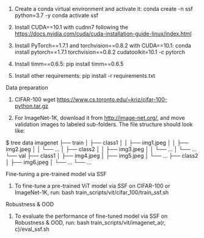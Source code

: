 1. Create a conda virtual environment and activate it:
conda create -n ssf python=3.7 -y
conda activate ssf

2. Install CUDA==10.1 with cudnn7 following the https://docs.nvidia.com/cuda/cuda-installation-guide-linux/index.html

3. Install PyTorch==1.7.1 and torchvision==0.8.2 with CUDA==10.1:
conda install pytorch==1.7.1 torchvision==0.8.2 cudatoolkit=10.1 -c pytorch

4. Install timm==0.6.5:
pip install timm==0.6.5

5. Install other requirements:
pip install -r requirements.txt

Data preparation

1. CIFAR-100
wget https://www.cs.toronto.edu/~kriz/cifar-100-python.tar.gz

2. For ImageNet-1K, download it from http://image-net.org/, and move validation images to labeled sub-folders. The file structure should look like:

$ tree data
imagenet
├── train
│   ├── class1
│   │   ├── img1.jpeg
│   │   ├── img2.jpeg
│   │   └── ...
│   ├── class2
│   │   ├── img3.jpeg
│   │   └── ...
│   └── ...
└── val
    ├── class1
    │   ├── img4.jpeg
    │   ├── img5.jpeg
    │   └── ...
    ├── class2
    │   ├── img6.jpeg
    │   └── ...
    └── ...

Fine-tuning a pre-trained model via SSF

1. To fine-tune a pre-trained ViT model via SSF on CIFAR-100 or ImageNet-1K, run:
bash train_scripts/vit/cifar_100/train_ssf.sh

Robustness & OOD

1. To evaluate the performance of fine-tuned model via SSF on Robustness & OOD, run:
bash train_scripts/vit/imagenet_a(r, c)/eval_ssf.sh

